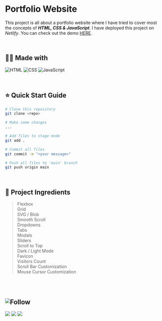 # Portfolio Website
This project is all about a portfolio website where I have tried to cover most the concepts of <b><i>HTML, CSS &amp; JavaScript</i></b>. I have deployed this project on _Netlify_. You can check out the demo [HERE](https://rushabh-portfolio-website.netlify.app/).

<br>

## 👨‍🍳 Made with ##
![HTML](https://img.shields.io/badge/HTML5-E34F26?style=for-the-badge&logo=html5&logoColor=white)
![CSS](https://img.shields.io/badge/CSS3-1572B6?style=for-the-badge&logo=css3&logoColor=white)
![JavaScript](https://img.shields.io/badge/JavaScript-323330?style=for-the-badge&logo=javascript&logoColor=F7DF1E)

<br>

## ⭐ Quick Start Guide ##
```bash
# Clone this repository
git clone <repo>

# Make some changes
...

# Add files to stage mode
git add .

# Commit all files
git commit -m "<your message>"

# Push all files to 'main' branch
git push origin main
```

<br>

## 🍲 Project Ingredients ##
> Flexbox <br>
> Grid <br>
> SVG / Blob <br>
> Smooth Scroll <br>
> Dropdowns <br>
> Tabs <br>
> Modals <br>
> Sliders <br>
> Scroll to Top <br>
> Dark / Light Mode <br>
> Favicon <br>
> Visitors Count <br>
> Scroll Bar Customization <br>
> Mouse Cursor Customization <br>

<br>
<br>

## ![Follow](https://img.shields.io/static/v1?label=&message=👇+Feel+free+to+Follow+me+👇&color=blueviolet) ##
[<img src="https://img.shields.io/badge/LinkedIn-0077B5?style=for-the-badge&logo=linkedin&logoColor=white"/>](https://www.linkedin.com/in/rushabh-koradia/)
[<img src="https://img.shields.io/badge/Instagram-E4405F?style=for-the-badge&logo=instagram&logoColor=white"/>](https://instagram.com/fusiancode/)
[<img src="https://img.shields.io/badge/GitHub-100000?style=for-the-badge&logo=github&logoColor=white"/>](https://github.com/rushabhkoradia/)